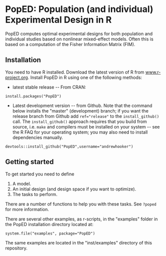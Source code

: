 PopED: Population (and individual) Experimental Design in R
======

PopED computes optimal experimental designs for both population 
and individual studies based on nonlinear mixed-effect models. 
Often this is based on a computation of the Fisher Information Matrix (FIM). 

## Installation

You need to have R installed.  Download the latest version of R from www.r-project.org.
Install PopED in R using one of the following methods:

* latest stable release -- From CRAN:

```
install.packages("PopED")
```

* Latest development version -- from Github. Note that the command below installs the "master" 
(development) branch; if you want the release branch from Github add `ref="release"` to the
`install_github()` call. The `install_github()` approach requires that you build from source, 
i.e. `make` and compilers must be installed on your system -- see the R FAQ for your operating system; 
you may also need to install dependencies manually.

```
devtools::install_github("PopED",username="andrewhooker")
```

## Getting started

To get started you need to define 

1. A model.
2. An initial design (and design space if you want to optimize). 
3. The tasks to perform.  

There are a number of functions to help you with these tasks.  See `?poped` for more information.  
 
There are several other examples, as r-scripts, in the "examples" folder in the 
PopED installation directory located at:

```
system.file("examples", package="PopED")
```

The same examples are located in the "inst/examples" directory of this repository.

